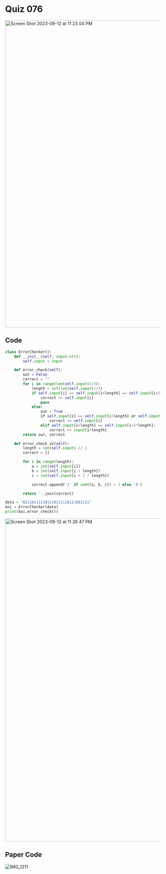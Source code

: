 # Quiz 076
<img width="991" alt="Screen Shot 2023-09-12 at 11 23 04 PM" src="https://github.com/jonathanye29/year_2/assets/111751273/4e773614-8f35-4186-b922-f61afffde5b2">

## Code
```.py
class ErrorChecker():
    def __init__(self, input:str):
        self.input = input

    def error_check(self):
        out = False
        correct = ""
        for i in range(len(self.input)//3):
            length = int(len(self.input)//3)
            if self.input[i] == self.input[i+length] == self.input[i+2*length]:
                correct += self.input[i]
                pass
            else:
                out = True
                if self.input[i] == self.input[i+length] or self.input[i] == self.input[i+2*length]:
                    correct += self.input[i]
                elif self.input[i+length] == self.input[i+2*length]:
                    correct += input[i+length]
        return out, correct

    def error_check_v2(self):
        length = len(self.input) // 3
        correct = []

        for i in range(length):
            a = int(self.input[i])
            b = int(self.input[i + length])
            c = int(self.input[i + 2 * length])

            correct.append('1' if sum([a, b, c]) > 1 else '0')

        return ''.join(correct)

data = "011101111101110111110111001111"
boi = ErrorChecker(data)
print(boi.error_check())
```

<img width="1043" alt="Screen Shot 2023-09-12 at 11 26 47 PM" src="https://github.com/jonathanye29/year_2/assets/111751273/3affd6ad-06f9-474a-8c56-357a1bbe247d">


## Paper Code
![IMG_1211](https://github.com/jonathanye29/year_2/assets/111751273/b8044d11-d35f-4761-9716-0409302cba12)
